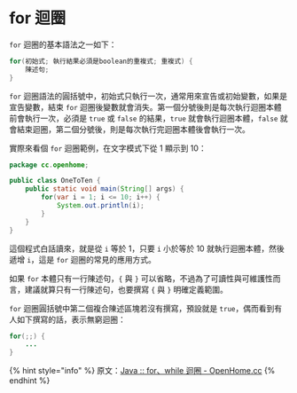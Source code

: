 # for 迴圈

`for` 迴圈的基本語法之一如下：

```java
for(初始式; 執行結果必須是boolean的重複式; 重複式) {
    陳述句;
}
```

`for` 迴圈語法的圓括號中，初始式只執行一次，通常用來宣告或初始變數，如果是宣告變數，結束 `for` 迴圈後變數就會消失。第一個分號後則是每次執行迴圈本體前會執行一次，必須是 `true` 或 `false` 的結果，`true` 就會執行迴圈本體，`false` 就會結束迴圈，第二個分號後，則是每次執行完迴圈本體後會執行一次。

實際來看個 `for` 迴圈範例，在文字模式下從 1 顯示到 10：

```java
package cc.openhome;

public class OneToTen {
    public static void main(String[] args) {
        for(var i = 1; i <= 10; i++) {
            System.out.println(i);
        }
    }
}
```

這個程式白話讀來，就是從 `i` 等於 1，只要 `i` 小於等於 10 就執行迴圈本體，然後遞增 `i`，這是 `for` 迴圈的常見的應用方式。

如果 `for` 本體只有一行陳述句，`{` 與 `}` 可以省略，不過為了可讀性與可維護性而言，建議就算只有一行陳述句，也要撰寫 `{` 與 `}` 明確定義範圍。

`for` 迴圈圓括號中第二個複合陳述區塊若沒有撰寫，預設就是 `true`，偶而看到有人如下撰寫的話，表示無窮迴圈：

```java
for(;;) {
    ...
}
```

{% hint style="info" %}
原文：[Java :: for、while 迴圈 - OpenHome.cc](https://openhome.cc/zh-tw/java/syntax-abc/for-while/)
{% endhint %}
